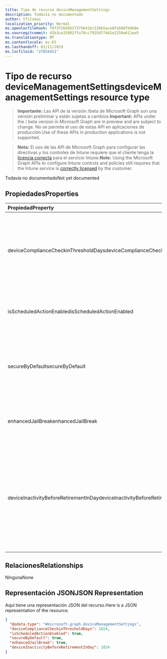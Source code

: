 ```yaml
---
title: Tipo de recurso deviceManagementSettings
description: Todavía no documentado
author: tfitzmac
localization_priority: Normal
ms.openlocfilehash: f973f2645b37375641bc536b5ace0fa508fb0b0e
ms.sourcegitcommit: d2b3ca32602ffa76cc7925d7f4d1e2258e611ea5
ms.translationtype: MT
ms.contentlocale: es-ES
ms.lasthandoff: 01/11/2019
ms.locfileid: "27854421"
---
```

# <a name="devicemanagementsettings-resource-type"></a><span data-ttu-id="f1d07-103">Tipo de recurso deviceManagementSettings</span><span class="sxs-lookup"><span data-stu-id="f1d07-103">deviceManagementSettings resource type</span></span>

> <span data-ttu-id="f1d07-104">**Importante:** Las API de la versión /beta de Microsoft Graph son una versión preliminar y están sujetas a cambios.</span><span class="sxs-lookup"><span data-stu-id="f1d07-104">**Important:** APIs under the / beta version in Microsoft Graph are in preview and are subject to change.</span></span> <span data-ttu-id="f1d07-105">No se permite el uso de estas API en aplicaciones de producción.</span><span class="sxs-lookup"><span data-stu-id="f1d07-105">Use of these APIs in production applications is not supported.</span></span>

> <span data-ttu-id="f1d07-106">**Nota:** El uso de las API de Microsoft Graph para configurar las directivas y los controles de Intune requiere que el cliente tenga la [licencia correcta](https://go.microsoft.com/fwlink/?linkid=839381) para el servicio Intune.</span><span class="sxs-lookup"><span data-stu-id="f1d07-106">**Note:** Using the Microsoft Graph APIs to configure Intune controls and policies still requires that the Intune service is [correctly licensed](https://go.microsoft.com/fwlink/?linkid=839381) by the customer.</span></span>

<span data-ttu-id="f1d07-107">Todavía no documentado</span><span class="sxs-lookup"><span data-stu-id="f1d07-107">Not yet documented</span></span>
## <a name="properties"></a><span data-ttu-id="f1d07-108">Propiedades</span><span class="sxs-lookup"><span data-stu-id="f1d07-108">Properties</span></span>
|<span data-ttu-id="f1d07-109">Propiedad</span><span class="sxs-lookup"><span data-stu-id="f1d07-109">Property</span></span>|<span data-ttu-id="f1d07-110">Tipo</span><span class="sxs-lookup"><span data-stu-id="f1d07-110">Type</span></span>|<span data-ttu-id="f1d07-111">Descripción</span><span class="sxs-lookup"><span data-stu-id="f1d07-111">Description</span></span>|
|:---|:---|:---|
|<span data-ttu-id="f1d07-112">deviceComplianceCheckinThresholdDays</span><span class="sxs-lookup"><span data-stu-id="f1d07-112">deviceComplianceCheckinThresholdDays</span></span>|<span data-ttu-id="f1d07-113">Int32</span><span class="sxs-lookup"><span data-stu-id="f1d07-113">Int32</span></span>|<span data-ttu-id="f1d07-114">El número de días que se permite a un dispositivo continuar sin registrarse para seguir siendo compatible.</span><span class="sxs-lookup"><span data-stu-id="f1d07-114">The number of days a device is allowed to go without checking in to remain compliant.</span></span> <span data-ttu-id="f1d07-115">Valores válidos de 0 a 120</span><span class="sxs-lookup"><span data-stu-id="f1d07-115">Valid values 0 to 120</span></span>|
|<span data-ttu-id="f1d07-116">isScheduledActionEnabled</span><span class="sxs-lookup"><span data-stu-id="f1d07-116">isScheduledActionEnabled</span></span>|<span data-ttu-id="f1d07-117">Booleano</span><span class="sxs-lookup"><span data-stu-id="f1d07-117">Boolean</span></span>|<span data-ttu-id="f1d07-118">Es la característica que está o no habilitada para la acción programada para la regla.</span><span class="sxs-lookup"><span data-stu-id="f1d07-118">Is feature enabled or not for scheduled action for rule.</span></span>|
|<span data-ttu-id="f1d07-119">secureByDefault</span><span class="sxs-lookup"><span data-stu-id="f1d07-119">secureByDefault</span></span>|<span data-ttu-id="f1d07-120">Booleano</span><span class="sxs-lookup"><span data-stu-id="f1d07-120">Boolean</span></span>|<span data-ttu-id="f1d07-121">Cuando es true, el dispositivo debe ser no compatible cuando no hay ninguna directiva de cumplimiento dirigida</span><span class="sxs-lookup"><span data-stu-id="f1d07-121">Device should be noncompliant when there is no compliance policy targeted when this is true</span></span>|
|<span data-ttu-id="f1d07-122">enhancedJailBreak</span><span class="sxs-lookup"><span data-stu-id="f1d07-122">enhancedJailBreak</span></span>|<span data-ttu-id="f1d07-123">Booleano</span><span class="sxs-lookup"><span data-stu-id="f1d07-123">Boolean</span></span>|<span data-ttu-id="f1d07-124">Es la característica habilitada o no para la detección de jailbreak de mejorada.</span><span class="sxs-lookup"><span data-stu-id="f1d07-124">Is feature enabled or not for enhanced jailbreak detection.</span></span>|
|<span data-ttu-id="f1d07-125">deviceInactivityBeforeRetirementInDay</span><span class="sxs-lookup"><span data-stu-id="f1d07-125">deviceInactivityBeforeRetirementInDay</span></span>|<span data-ttu-id="f1d07-126">Int32</span><span class="sxs-lookup"><span data-stu-id="f1d07-126">Int32</span></span>|<span data-ttu-id="f1d07-127">Cuando el dispositivo no busca un número especificado de días, es posible que se quiten los datos de la compañía y el dispositivo no estará en administración.</span><span class="sxs-lookup"><span data-stu-id="f1d07-127">When the device does not check in for specified number of days, the company data might be removed and the device will not be under management.</span></span> <span data-ttu-id="f1d07-128">Valores válidos 30 a 270</span><span class="sxs-lookup"><span data-stu-id="f1d07-128">Valid values 30 to 270</span></span>|

## <a name="relationships"></a><span data-ttu-id="f1d07-129">Relaciones</span><span class="sxs-lookup"><span data-stu-id="f1d07-129">Relationships</span></span>
<span data-ttu-id="f1d07-130">Ninguna</span><span class="sxs-lookup"><span data-stu-id="f1d07-130">None</span></span>
## <a name="json-representation"></a><span data-ttu-id="f1d07-131">Representación JSON</span><span class="sxs-lookup"><span data-stu-id="f1d07-131">JSON Representation</span></span>
<span data-ttu-id="f1d07-132">Aquí tiene una representación JSON del recurso.</span><span class="sxs-lookup"><span data-stu-id="f1d07-132">Here is a JSON representation of the resource.</span></span>
<!-- {
  "blockType": "resource",
  "@odata.type": "microsoft.graph.deviceManagementSettings"
}
-->
``` json
{
  "@odata.type": "#microsoft.graph.deviceManagementSettings",
  "deviceComplianceCheckinThresholdDays": 1024,
  "isScheduledActionEnabled": true,
  "secureByDefault": true,
  "enhancedJailBreak": true,
  "deviceInactivityBeforeRetirementInDay": 1024
}
```





